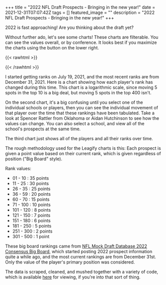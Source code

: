 +++
title =  "2022 NFL Draft Prospects - Bringing in the new year!"
date = 2021-12-31T07:07:42Z
tags = []
featured_image = ""
description = "2022 NFL Draft Prospects - Bringing in the new year!"
+++

2022 is fast approaching!  Are you thinking about the draft yet?

<!--more-->

Without further ado, let's see some charts!
These charts are filterable. You can see the values overall, or by conference. It looks best if you maximize the charts using the button on the lower right.

{{< rawhtml >}}
<div class='tableauPlaceholder' id='viz1640934137407' style='position: relative'><object class='tableauViz'  style='display:none;'><param name='host_url' value='https%3A%2F%2Fpublic.tableau.com%2F' /> <param name='embed_code_version' value='3' /> <param name='site_root' value='' /><param name='name' value='2022-LeagifyDraftValueStory&#47;LeagifyDraftValue' /><param name='tabs' value='no' /><param name='toolbar' value='yes' /><param name='animate_transition' value='yes' /><param name='display_static_image' value='yes' /><param name='display_spinner' value='yes' /><param name='display_overlay' value='yes' /><param name='display_count' value='yes' /><param name='language' value='en-US' /></object></div>                <script type='text/javascript'>                    var divElement = document.getElementById('viz1640934137407');                    var vizElement = divElement.getElementsByTagName('object')[0];                    vizElement.style.width='100%';vizElement.style.height=(divElement.offsetWidth*0.75)+'px';                    var scriptElement = document.createElement('script');                    scriptElement.src = 'https://public.tableau.com/javascripts/api/viz_v1.js';                    vizElement.parentNode.insertBefore(scriptElement, vizElement);                </script>
{{< /rawhtml >}}

I started getting ranks on July 19, 2021, and the most recent ranks are from December 31, 2021. Here is a chart showing how each player's rank has changed during this time. This chart is a logarithmic scale, since moving 5 spots in the top 10 is a big deal, but moving 5 spots in the top 400 isn't.

On the second chart, it's a big confusing until you select one of the individual schools or players, then you can see the individual movement of that player over the time that these rankings have been tabulated. Take a look at Spencer Rattler from Oklahoma or Aidan Hutchinson to see how the values can change. You can also select a school, and view all of the school's prospects at the same time.

The third chart just shows all of the players and all their ranks over time.

The rough methodology used for the Leagify charts is this: Each prospect is given a point value based on their current rank, which is given regardless of position ("Big Board" style).

Rank values:

* 01 - 10   : 35 points
* 11 - 25   : 30 points
* 26 - 35   : 25 points
* 36 - 59   : 20 points
* 60 - 70   : 15 points
* 71 - 100  : 10 points
* 101 - 120 : 8 points
* 121 - 150 : 7 points
* 151 - 180 : 6 points
* 181 - 250 : 5 points
* 251 - 300 : 2 points
* 301 - 500 : 1 point

These big board rankings came from [NFL Mock Draft Database 2022 Consensus Big Board](https://www.nflmockdraftdatabase.com/big-boards/2022/consensus-big-board-2022), which started posting 2022 prospect information quite a while ago, and the most current rankings are from December 31st. Only the value of the player's primary position was considered.

The data is scraped, cleaned, and mushed together with a variety of code, which is available [here](https://github.com/Leagify/prospect-scraper-mddb-2022) for viewing, if you're into that sort of thing.



